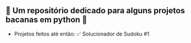 ## 🐍 Um repositório dedicado para alguns projetos bacanas em python 🐍
- Projetos feitos até então: 
✅ Solucionador de Sudoku #1
